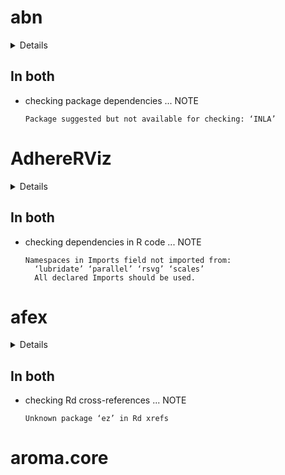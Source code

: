 # abn

<details>

* Version: 2.2.2
* Source code: https://github.com/cran/abn
* URL: http://r-bayesian-networks.org
* BugReports: https://git.math.uzh.ch/reinhard.furrer/abn/-/issues
* Date/Publication: 2020-07-02 11:10:11 UTC
* Number of recursive dependencies: 60

Run `revdep_details(,"abn")` for more info

</details>

## In both

*   checking package dependencies ... NOTE
    ```
    Package suggested but not available for checking: ‘INLA’
    ```

# AdhereRViz

<details>

* Version: 0.1.0
* Source code: https://github.com/cran/AdhereRViz
* URL: https://github.com/ddediu/AdhereR
* Date/Publication: 2020-05-16 09:30:14 UTC
* Number of recursive dependencies: 111

Run `revdep_details(,"AdhereRViz")` for more info

</details>

## In both

*   checking dependencies in R code ... NOTE
    ```
    Namespaces in Imports field not imported from:
      ‘lubridate’ ‘parallel’ ‘rsvg’ ‘scales’
      All declared Imports should be used.
    ```

# afex

<details>

* Version: 0.27-2
* Source code: https://github.com/cran/afex
* URL: http://afex.singmann.science/, https://github.com/singmann/afex
* BugReports: https://github.com/singmann/afex/issues
* Date/Publication: 2020-03-28 08:20:19 UTC
* Number of recursive dependencies: 197

Run `revdep_details(,"afex")` for more info

</details>

## In both

*   checking Rd cross-references ... NOTE
    ```
    Unknown package ‘ez’ in Rd xrefs
    ```

# aroma.core

